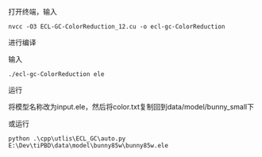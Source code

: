 打开终端，输入

```
nvcc -O3 ECL-GC-ColorReduction_12.cu -o ecl-gc-ColorReduction
```

进行编译

输入

```
./ecl-gc-ColorReduction ele 
```

运行

将模型名称改为input.ele，然后将color.txt复制回到data/model/bunny_small下

或运行
```
python .\cpp\utlis\ECL_GC\auto.py E:\Dev\tiPBD\data\model\bunny85w\bunny85w.ele
```